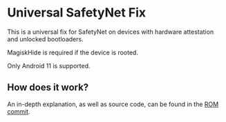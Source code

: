 # Universal SafetyNet Fix

This is a universal fix for SafetyNet on devices with hardware attestation and unlocked bootloaders.

MagiskHide is required if the device is rooted.

Only Android 11 is supported.

## How does it work?

An in-depth explanation, as well as source code, can be found in the [ROM commit](https://github.com/ProtonAOSP/android_system_security/commit/15633a3d29bf727b83083f2c49d906c16527d389).
